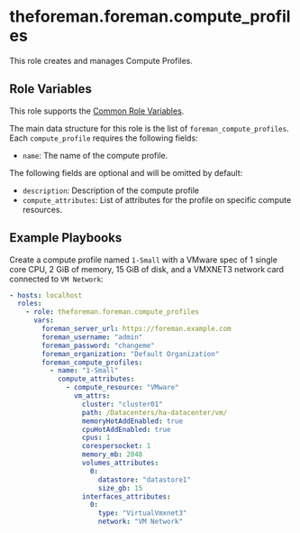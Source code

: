 theforeman.foreman.compute_profiles
===================================

This role creates and manages Compute Profiles.

Role Variables
--------------

This role supports the [Common Role Variables](https://github.com/theforeman/foreman-ansible-modules/blob/develop/README.md#common-role-variables).

The main data structure for this role is the list of `foreman_compute_profiles`. Each `compute_profile` requires the following fields:

- `name`: The name of the compute profile.

The following fields are optional and will be omitted by default:

- `description`: Description of the compute profile
- `compute_attributes`: List of attributes for the profile on specific compute resources.

Example Playbooks
-----------------

Create a compute profile named `1-Small` with a VMware spec of 1 single core CPU, 2 GiB of memory, 15 GiB of disk, and a VMXNET3 network card connected to `VM Network`:

```yaml
- hosts: localhost
  roles:
    - role: theforeman.foreman.compute_profiles
      vars:
        foreman_server_url: https://foreman.example.com
        foreman_username: "admin"
        foreman_password: "changeme"
        foreman_organization: "Default Organization"
        foreman_compute_profiles:
          - name: "1-Small"
            compute_attributes:
              - compute_resource: "VMware"
                vm_attrs:
                  cluster: "cluster01"
                  path: /Datacenters/ha-datacenter/vm/
                  memoryHotAddEnabled: true
                  cpuHotAddEnabled: true
                  cpus: 1
                  corespersocket: 1
                  memory_mb: 2048
                  volumes_attributes:
                    0:
                      datastore: "datastore1"
                      size_gb: 15
                  interfaces_attributes:
                    0:
                      type: "VirtualVmxnet3"
                      network: "VM Network"
```
